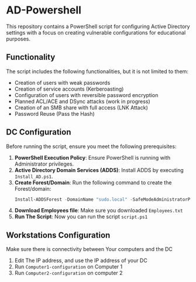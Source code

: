 # AD-Powershell

This repository contains a PowerShell script for configuring Active Directory settings with a focus on creating vulnerable configurations for educational purposes.

## Functionality

The script includes the following functionalities, but it is not limited to them:
- Creation of users with weak passwords
- Creation of service accounts (Kerberoasting)
- Configuration of users with reversible password encryption
- Planned ACL/ACE and DSync attacks (work in progress)
- Creation of an SMB share with full access (LNK Attack)
- Password Reuse (Pass the Hash)

## DC Configuration

Before running the script, ensure you meet the following prerequisites:

1. **PowerShell Execution Policy**: Ensure PowerShell is running with Administrator privileges.
2. **Active Directory Domain Services (ADDS)**: Install ADDS by executing `Install_AD.ps1`.
3. **Create Forest/Domain**: Run the following command to create the Forest/domain:
   ```powershell
   Install-ADDSForest -DomainName "sudo.local" -SafeModeAdministratorPassword (ConvertTo-SecureString "P@$$w0rd" -AsPlainText -Force) -InstallDns -Force
4. **Download Employees file**: Make sure you downloaded `Employees.txt`
4. **Run The Script**: Now you can run the script `script.ps1`


## Workstations Configuration 

Make sure there is connectivity between Your computers and the DC 

1. Edit The IP address, and use the IP address of your DC
2. Run `Computer1-configuration` on Computer 1
3. Run `Computer2-configuration` on computer 2


